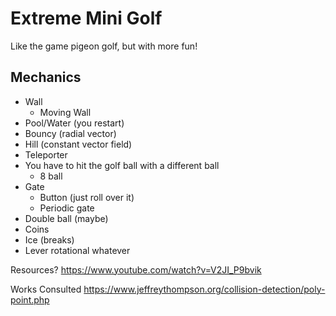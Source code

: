 # Extreme Mini Golf
Like the game pigeon golf, but with more fun!

## Mechanics
- Wall
    - Moving Wall
- Pool/Water (you restart)
- Bouncy (radial vector)
- Hill (constant vector field)
- Teleporter
- You have to hit the golf ball with a different ball
    - 8 ball
- Gate
    - Button (just roll over it)
    - Periodic gate
- Double ball (maybe)
- Coins
- Ice (breaks)
- Lever rotational whatever

Resources?
https://www.youtube.com/watch?v=V2JI_P9bvik

Works Consulted
https://www.jeffreythompson.org/collision-detection/poly-point.php